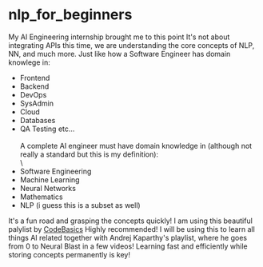 # nlp_for_beginners
My AI Engineering internship brought me to this point
It's not about integrating APIs this time, we are understanding the core concepts of NLP, NN, and much more.
Just like how a Software Engineer has domain knowlege in:
- Frontend
- Backend
- DevOps
- SysAdmin
- Cloud
- Databases
- QA Testing etc... \
\
A complete AI engineer must have domain knowledge in (although not really a standard but this is my definition): \
\
- Software Engineering
- Machine Learning
- Neural Networks
- Mathematics
- NLP (i guess this is a subset as well)

It's a fun road and grasping the concepts quickly!
I am using this beautiful palylist by [CodeBasics](https://www.youtube.com/watch?v=R-AG4-qZs1A&list=PLeo1K3hjS3uuvuAXhYjV2lMEShq2UYSwX&pp=iAQB)
Highly recommended!
I will be using this to learn all things AI related together with Andrej Kaparthy's playlist, where he goes from 0 to Neural Blast in a few videos!
Learning fast and efficiently while storing concepts permanently is key!
